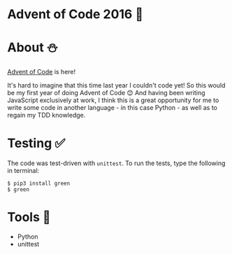 # Advent of Code 2016 :christmas_tree:

# About :snowman:
[Advent of Code](http://adventofcode.com/2016) is here!

It's hard to imagine that this time last year I couldn't code yet! So this would be my first year of doing Advent of Code :blush: And having been writing JavaScript exclusively at work, I think this is a great opportunity for me to write some code in another language - in this case Python - as well as to regain my TDD knowledge.

# Testing :white_check_mark:

The code was test-driven with `unittest`. To run the tests, type the following in terminal:

```
$ pip3 install green
$ green
```

# Tools :wrench:

* Python
* unittest
